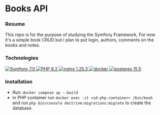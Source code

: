 
# Books API

### Resume
This repo is for the purpose of studying the Symfony Framework, For now it's a simple book CRUD but I plan to put login, authors, comments on the books and notes.

### Technologies
<a href="https://symfony.com">
    <img src="https://shields.io/badge/Symfony-7.0-blue.svg?logo=symfony" alt="Symfony 7.0" />
</a>
<a href="https://symfony.com">
    <img src="https://shields.io/badge/php-8.2-blue.svg?logo=php" alt="PHP 8.2" />
</a>
<a href="https://symfony.com">
    <img src="https://shields.io/badge/nginx-1.25.3-blue.svg?logo=nginx" alt="nginx 1.25.3" />
</a>
<a href="https://symfony.com">
    <img src="https://shields.io/badge/docker-20.10-blue.svg?logo=docker" alt="docker" />
</a>
<a href="https://symfony.com">
    <img src="https://shields.io/badge/postgres-15.5-blue.svg?logo=postgresql" alt="postgres 15.5" />
</a>

### Installation

 - Run: ````docker compose up --build````
 - In PHP container run ````docker exec -it <id-php-container> /bin/bash```` and run ````php bin/console doctrine:migrations:migrate```` to create the database.